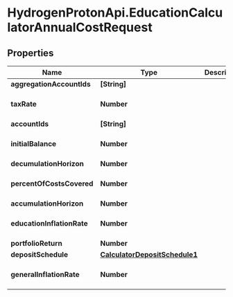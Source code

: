 # HydrogenProtonApi.EducationCalculatorAnnualCostRequest

## Properties
Name | Type | Description | Notes
------------ | ------------- | ------------- | -------------
**aggregationAccountIds** | **[String]** |  | [optional] 
**taxRate** | **Number** |  | [optional] [default to 0.0]
**accountIds** | **[String]** |  | [optional] 
**initialBalance** | **Number** |  | [optional] [default to 0.0]
**decumulationHorizon** | **Number** |  | 
**percentOfCostsCovered** | **Number** |  | [optional] [default to 1.0]
**accumulationHorizon** | **Number** |  | 
**educationInflationRate** | **Number** |  | [optional] [default to 0.05]
**portfolioReturn** | **Number** |  | 
**depositSchedule** | [**CalculatorDepositSchedule1**](CalculatorDepositSchedule1.md) |  | [optional] 
**generalInflationRate** | **Number** |  | [optional] [default to 0.0]


